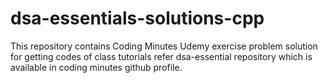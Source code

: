 # dsa-essentials-solutions-cpp
This repository contains Coding Minutes Udemy exercise problem solution for getting codes of class tutorials refer dsa-essential repository which is available in coding minutes github profile.

